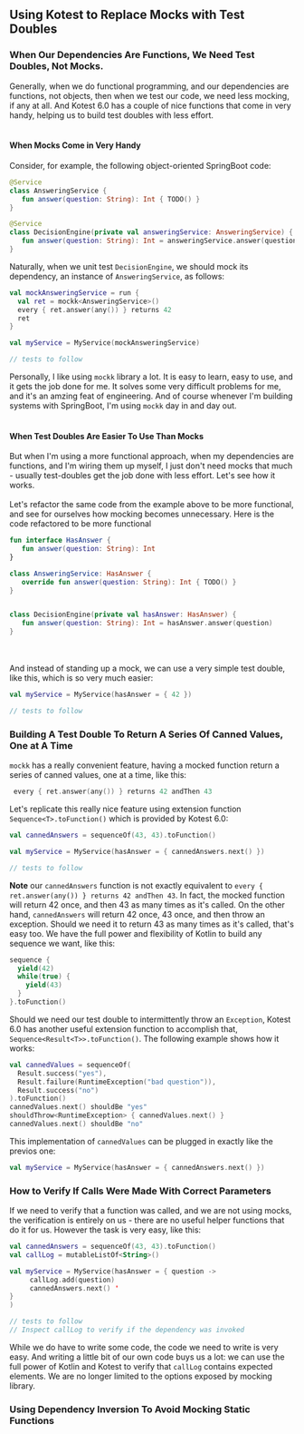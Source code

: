 ## Using Kotest to Replace Mocks with Test Doubles

### When Our Dependencies Are Functions, We Need Test Doubles, Not Mocks.

Generally, when we do functional programming, and our dependencies are functions, not objects, then when we test our code, we need less mocking, if any at all. And Kotest 6.0 has a couple of nice functions that come in very handy, helping us to build test doubles with less effort.
<br/>
<br/>

#### When Mocks Come in Very Handy

Consider, for example, the following object-oriented SpringBoot code:

```kotlin
@Service
class AnsweringService {
   fun answer(question: String): Int { TODO() }
}

@Service
class DecisionEngine(private val answeringService: AnsweringService) {
   fun answer(question: String): Int = answeringService.answer(question)
}
```

Naturally, when we unit test `DecisionEngine`, we should mock its dependency, an instance of `AnsweringService`, as follows:

```kotlin
val mockAnsweringService = run {
  val ret = mockk<AnsweringService>()
  every { ret.answer(any()) } returns 42
  ret
}

val myService = MyService(mockAnsweringService)

// tests to follow
```

Personally, I like using `mockk` library a lot. It is easy to learn, easy to use, and it gets the job done for me. It solves some very difficult problems for me, and it's an amzing feat of engineering. And of course whenever I'm building systems with SpringBoot, I'm using `mockk` day in and day out.
<br/>
<br/>

#### When Test Doubles Are Easier To Use Than Mocks

But when I'm using a more functional approach, when my dependencies are functions, and I'm wiring them up myself, I just don't need mocks that much - usually test-doubles get the job done with less effort. Let's see how it works.
<br/>
<br/>
Let's refactor the same code from the example above to be more functional, and see for ourselves how mocking becomes unnecessary. Here is the code refactored to be more functional

```kotlin
fun interface HasAnswer {
   fun answer(question: String): Int
}

class AnsweringService: HasAnswer {
   override fun answer(question: String): Int { TODO() }
}


class DecisionEngine(private val hasAnswer: HasAnswer) {
   fun answer(question: String): Int = hasAnswer.answer(question)
}
```
<br/>
<br/>
 And instead of standing up a mock, we can use a very simple test double, like this, which is so very much easier:

```kotlin
val myService = MyService(hasAnswer = { 42 })

// tests to follow
```

### Building A Test Double To Return A Series Of Canned Values, One at A Time

`mockk` has a really convenient feature, having a mocked function return a series of canned values, one at a time, like this:
```kotlin
 every { ret.answer(any()) } returns 42 andThen 43
```

Let's replicate this really nice feature using extension function `Sequence<T>.toFunction()` which is provided by Kotest 6.0:

```kotlin
val cannedAnswers = sequenceOf(43, 43).toFunction()

val myService = MyService(hasAnswer = { cannedAnswers.next() })

// tests to follow
```

**Note** our `cannedAnswers` function is not exactly equivalent to `every { ret.answer(any()) } returns 42 andThen 43`. In fact, the mocked function will return 42 once, and then 43 as many times as it's called. On the other hand, `cannedAnswers` will return 42 once, 43 once, and then throw an exception. Should we need it to return 43 as many times as it's called, that's easy too. We have the full power and flexibility of Kotlin to build any sequence we want, like this:

```kotlin
sequence {
  yield(42)
  while(true) {
    yield(43)
  }
}.toFunction()
```

Should we need our test double to intermittently throw an `Exception`, Kotest 6.0 has another useful extension function to accomplish that, `Sequence<Result<T>>.toFunction()`. The following example shows how it works:

```kotlin
val cannedValues = sequenceOf(
  Result.success("yes"),
  Result.failure(RuntimeException("bad question")),
  Result.success("no")
).toFunction()
cannedValues.next() shouldBe "yes"
shouldThrow<RuntimeException> { cannedValues.next() }
cannedValues.next() shouldBe "no"
```

This implementation of `cannedValues` can be plugged in exactly like the previos one:

```kotlin
val myService = MyService(hasAnswer = { cannedAnswers.next() })
```

### How to Verify If Calls Were Made With Correct Parameters

If we need to verify that a function was called, and we are not using mocks, the verification is entirely on us - there are no useful helper functions that do it for us. However the task is very easy, like this:

```kotlin
val cannedAnswers = sequenceOf(43, 43).toFunction()
val callLog = mutableListOf<String>()

val myService = MyService(hasAnswer = { question ->
     callLog.add(question)
     cannedAnswers.next() '
}
)

// tests to follow
// Inspect callLog to verify if the dependency was invoked
```

While we do have to write some code, the code we need to write is very easy. And writing a little bit of our own code buys us a lot: we can use the full power of Kotlin and Kotest to verify that `callLog` contains expected elements. We are no longer limited to the options exposed by mocking library. 

### Using Dependency Inversion To Avoid Mocking Static Functions


